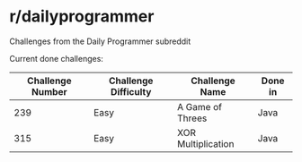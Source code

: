 # r/dailyprogrammer

Challenges from the Daily Programmer subreddit

Current done challenges:

| Challenge Number | Challenge Difficulty | Challenge Name     | Done in | 
| ---------------- | -------------------- | --------------     | ------- |
| 239              | Easy                 | A Game of Threes   |  Java   |
| 315              | Easy                 | XOR Multiplication |  Java   |


